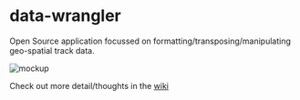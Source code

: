 data-wrangler
=============

Open Source application focussed on formatting/transposing/manipulating geo-spatial track data.

![mockup](http://i.imgur.com/8Qhv9D5.png)

Check out more detail/thoughts in the [wiki](https://github.com/debrief/data-wrangler/wiki)
